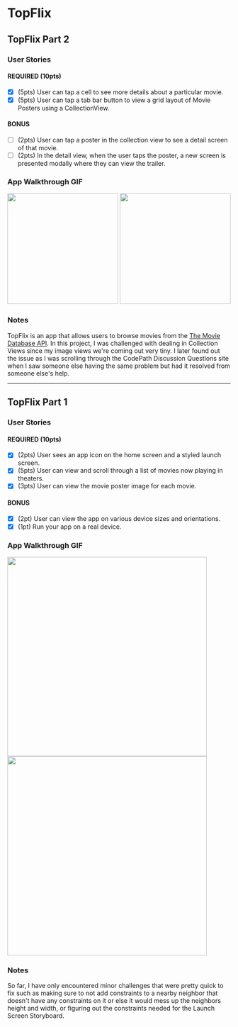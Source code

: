 # TopFlix

## TopFlix Part 2

### User Stories

#### REQUIRED (10pts)
- [x] (5pts) User can tap a cell to see more details about a particular movie.
- [x] (5pts) User can tap a tab bar button to view a grid layout of Movie Posters using a CollectionView.

#### BONUS
- [ ] (2pts) User can tap a poster in the collection view to see a detail screen of that movie.
- [ ] (2pts) In the detail view, when the user taps the poster, a new screen is presented modally where they can view the trailer.

### App Walkthrough GIF

<img src="http://g.recordit.co/qkDLgDRGpn.gif" width=250> <img src="http://g.recordit.co/N6jEt8I1PL.gif" width=250><br>

### Notes
TopFlix is an app that allows users to browse movies from the [The Movie Database API](http://docs.themoviedb.apiary.io/#).
In this project, I was challenged with dealing in Collection Views since my image views we're coming out very tiny. I later found out the issue as I was scrolling through the CodePath Discussion Questions site when I saw someone else having the same problem but had it resolved from someone else's help.

---

## TopFlix Part 1

### User Stories

#### REQUIRED (10pts)
- [x] (2pts) User sees an app icon on the home screen and a styled launch screen.
- [x] (5pts) User can view and scroll through a list of movies now playing in theaters.
- [x] (3pts) User can view the movie poster image for each movie.

#### BONUS
- [x] (2pt) User can view the app on various device sizes and orientations.
- [x] (1pt) Run your app on a real device.

### App Walkthrough GIF

<img src="http://g.recordit.co/BVm62uodJX.gif" width=450> <img src="http://g.recordit.co/84aTSv53pQ.gif" width=450><br>

### Notes
So far, I have only encountered minor challenges that were pretty quick to fix such as making sure to not add constraints to a nearby neighbor that doesn't have any constraints on it or else it would mess up the neighbors height and width, or figuring out the constraints needed for the Launch Screen Storyboard.
